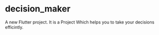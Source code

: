 # decision_maker

A new Flutter project. It is a Project Which helps you to take your decisions efficintly.

